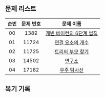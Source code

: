 ## 문제 리스트

|          순번          |       문제 번호         |        문제 이름         |
| :-----: | :-----: | :-----: | 
| 00 | 1389 | <a href="https://www.acmicpc.net/problem/1389">케빈 베이컨의 6단계 법칙</a> |
| 01 | 11724 | <a href="https://www.acmicpc.net/problem/11724">연결 요소의 개수</a> |
| 02 | 11725 | <a href="https://www.acmicpc.net/problem/11725">트리의 부모 찾기</a> |
| 03 | 14502 | <a href="https://www.acmicpc.net/problem/14502">연구소</a> |
| 04 | 17182 | <a href="https://www.acmicpc.net/problem/17182">우주 탐사선</a> |


## 복기 기록